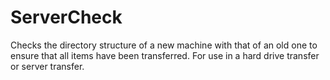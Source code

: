 # ServerCheck
Checks the directory structure of a new machine with that of an old one to ensure that all items have been transferred.
For use in a hard drive transfer or server transfer.
